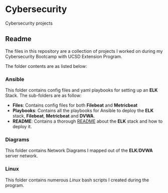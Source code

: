 # Cybersecurity
Cybersecurity projects
## Readme
The files in this repository are a collection of projects I worked on during my Cybersecurity Bootcamp with UCSD Extension Program.

The folder contents are as listed below:

### Ansible
This folder contains config files and yaml playbooks for setting up an **ELK** Stack. The sub-folders are as follow:

- **Files**: Contains config files for both **Filebeat** and **Metricbeat**
- **Playbooks**: Contains all the playbooks for Ansible to deploy the **ELK** stack, **Filebeat**, **Metricbeat** and **DVWA**.
- **README**: Contains a thorough [README](https://www.github.com/ssnyder90/Cybersecurity/Ansible/README/README.md) about the **ELK** stack and how to deploy it.


### Diagrams

This folder contains Network Diagrams I mapped out of the **ELK**/**DVWA** server network.


### Linux

This folder contains numerous *Linux* bash scripts I created during the program.
